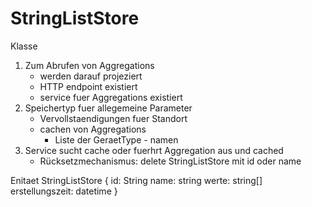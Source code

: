 StringListStore
===============

Klasse
1. Zum Abrufen von Aggregations
	- werden darauf projeziert
	- HTTP endpoint existiert
	- service fuer Aggregations existiert
2. Speichertyp fuer allegemeine Parameter
	- Vervollstaendigungen fuer Standort
	- cachen von Aggregations
		- Liste der GeraetType - namen
3. Service sucht cache oder fuerhrt Aggregation aus und cached
	- Rücksetzmechanismus: delete StringListStore mit id oder name	

Enitaet StringListStore {
id: String
name: string
werte: string[]
erstellungszeit: datetime
}